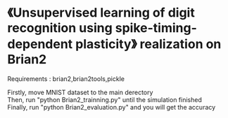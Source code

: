 # 《Unsupervised learning of digit recognition using spike-timing-dependent plasticity》 realization on Brian2  

Requirements : brian2,brian2tools,pickle  

Firstly, move MNIST dataset to the main derectory  
Then, run "python Brian2_trainning.py" until the simulation finished  
Finally, run "python Brian2_evaluation.py" and you will get the accuracy  
